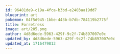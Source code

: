```yaml
---
id: 96481de9-c19a-4fca-b3bd-e2403aa19dd7
blueprint: art
pokemon: 04f5d945-1bbe-443b-b7db-784119b2775f
title: Forretress
image: art/205.png
author: 4d8d6ede-5963-429f-9c2f-74b897007e0c
updated_by: 4d8d6ede-5963-429f-9c2f-74b897007e0c
updated_at: 1716479813
---
```


